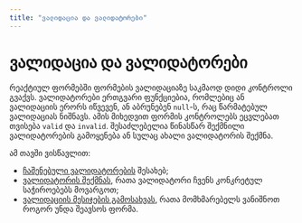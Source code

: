 ```yaml
---
title: "ვალიდაცია და ვალიდატორები"
---
```


# ვალიდაცია და ვალიდატორები

რეაქტიულ ფორმებში ფორმების ვალიდაციაზე საკმაოდ დიდი კონტროლი გვაქვს.
ვალიდატორები ერთგვარი ფუნქციებია, რომლებიც ან ვალიდაციის ერორს იწვევენ,
ან აბრუნებენ `null`-ს, რაც წარმატებულ ვალიდაციას ნიშნავს. ამის მიხედვით
ფორმის კონტროლებს ეცვლებათ თვისება `valid` და `invalid`.
შესაძლებელია წინასწარ შექმნილი ვალიდატორების გამოყენება ან სულაც ახალი
ვალიდატორის შექმნა.

ამ თავში ვისწავლით:

- [ჩაშენებული ვალიდატორების](./built-in-validators.html) შესახებ;
- [ვალიდატორის შექმნას](./creating-validator.html), რათა ვალიდატორი ჩვენს კონკრეტულ საჭიროებებს მოვარგოთ;
- [ვალიდაციის მესიჯების გამოსახვას](./validation-messages.html), რათა მომხმარებელს ვანიშნოთ როგორ უნდა შეავსოს ფორმა.
